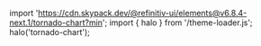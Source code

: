 <!--
type: template
name: tornado-chart
-->

import 'https://cdn.skypack.dev/@refinitiv-ui/elements@v6.8.4-next.1/tornado-chart?min';
import { halo } from '/theme-loader.js';
halo('tornado-chart');